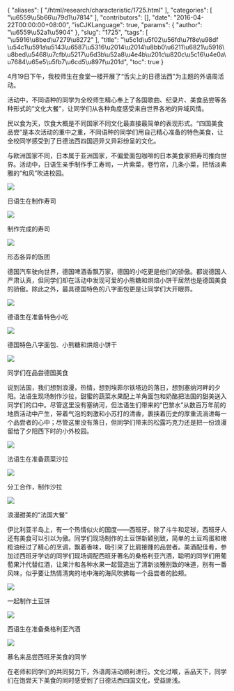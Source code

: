 {
    "aliases": [
        "/html/research/characteristic/1725.html"
    ],
    "categories": [
        "\u6559\u5b66\u79d1\u7814"
    ],
    "contributors": [],
    "date": "2016-04-22T00:00:00+08:00",
    "isCJKLanguage": true,
    "params": {
        "author": "\u6559\u52a1\u5904"
    },
    "slug": "1725",
    "tags": [
        "\u5916\u8bed\u7279\u8272"
    ],
    "title": "\u5c1d\u5f02\u56fd\u7f8e\u98df  \u54c1\u591a\u5143\u6587\u5316\u2014\u2014\u8bb0\u6211\u6821\u5916\u8bed\u5468\u7cfb\u5217\u6d3b\u52a8\u4e4b\u201c\u820c\u5c16\u4e0a\u7684\u65e5\u5fb7\u6cd5\u897f\u201d",
    "toc": true
}

4月19日下午，我校师生在食堂一楼开展了“舌尖上的日德法西”为主题的外语周活动。




活动中，不同语种的同学为全校师生精心奉上了各国歌曲、纪录片、美食品尝等各种形式的“文化大餐”，让同学们从各种角度感受来自世界各地的异域风情。




民以食为天，饮食大概是不同国家不同文化最直接最简单的表现形式。“四国美食品尝”是本次活动的重中之重，不同语种的同学们用自己精心准备的特色美食，让全校同学感受到了日德法西四国迥异又异彩纷呈的文化。




与欧洲国家不同，日本属于亚洲国家，不偏爱面包咖啡的日本美食家把寿司推向世界。活动中，日语生亲手制作手工寿司，一片紫菜，卷竹帘，几条小菜，把恬淡素雅的“和风”吹进校园。




![](https://cdn.tfls.online/mirror/full/72ab6a4145f6464a50f4f582f43a76d32d1b1976.jpg)




日语生在制作寿司




![](http://www.tfls.cn/images/160422/7-1604221A050C1.jpg)




制作完成的寿司




![](http://www.tfls.cn/images/160422/7-1604221A051601.jpg)




形态各异的饭团




德国汽车驶向世界，德国啤酒香飘万家，德国的小吃更是他们的骄傲。都说德国人严肃认真，但同学们却在活动中发现可爱的小熊糖和烘焙小饼干居然也是德国美食的骄傲。除此之外，最具德国特色的八字面包更是让同学们大开眼界。




![](http://www.tfls.cn/images/160422/7-1604221A051128.jpg)




德语生在准备特色小吃




![](http://www.tfls.cn/images/160422/7-1604221A0513S.jpg)




德国特色八字面包、小熊糖和烘焙小饼干




![](http://www.tfls.cn/images/160422/7-1604221A052245.jpg)




同学们在品尝德国美食




说到法国，我们想到浪漫，热情，想到埃菲尔铁塔边的落日，想到塞纳河畔的夕阳。法语生现场制作沙拉，甜蜜的蔬菜水果配上羊角面包和奶酪把法国的甜美送入同学们的口中。尽管这里没有塞纳河，但法语生们带来的“巴黎水”从数百万年前的地质活动中产生，带着气泡的刺激和小苏打的清香，裹挟着历史的厚重流淌进每一个品尝者的心中；尽管这里没有落日，但同学们带来的松露巧克力还是把一份浪漫留给了夕阳西下时的小外校园。




![](http://www.tfls.cn/images/160422/7-1604221A0525T.jpg)




法语生在准备蔬菜沙拉




![](http://www.tfls.cn/images/160422/7-1604221A053W7.jpg)




分工合作，制作沙拉




![](http://www.tfls.cn/images/160422/7-1604221A053928.jpg)




浪漫甜美的“法国大餐”




伊比利亚半岛上，有一个热情似火的国度——西班牙。除了斗牛和足球，西班牙人还有美食可以引以为傲。同学们现场制作的土豆饼新颖别致，简单的土豆鸡蛋和橄榄油经过了精心的烹调，飘着香味，吸引来了比肩接踵的品尝者。美酒配佳肴，参加过西班牙学访的同学们现场调配西班牙著名的桑格利亚汽酒，聪明的同学们用葡萄果汁代替红酒，让果汁和各种水果一起营造出了清新淡雅别致的味道，别有一番风味，似乎要让热情清爽的地中海的海风吹拂每一个品尝者的脸颊。




![](http://www.tfls.cn/images/160422/7-1604221A0534K.jpg)




一起制作土豆饼




![](http://www.tfls.cn/images/160422/7-1604221A053I7.jpg)




西语生在准备桑格利亚汽酒




![](http://www.tfls.cn/images/160422/7-1604221A054H6.jpg)




慕名来品尝西班牙美食的同学




在老师和同学们的共同努力下，外语周活动顺利进行。文化过喉，舌品天下，同学们在饱尝天下美食的同时感受到了日德法西四国文化，受益匪浅。













  
